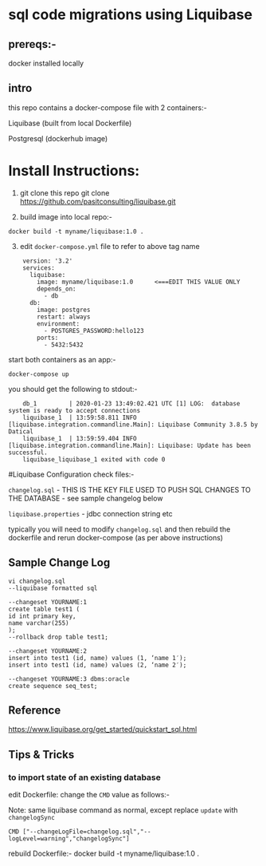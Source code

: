 # sql code migrations using Liquibase

## prereqs:-
docker installed locally

## intro
this repo contains a docker-compose file with 2 containers:- 

Liquibase (built from local Dockerfile)

Postgresql (dockerhub image)

# Install Instructions:
1) git clone this repo
    git clone https://github.com/pasitconsulting/liquibase.git

2) build image into local repo:- 

 ```docker build -t myname/liquibase:1.0 . ```

3) edit ```docker-compose.yml``` file to refer to above tag name
```
    version: '3.2'
    services:
      liquibase:
        image: myname/liquibase:1.0      <===EDIT THIS VALUE ONLY
        depends_on:
          - db
      db:
        image: postgres
        restart: always
        environment:
          - POSTGRES_PASSWORD:hello123
        ports:
          - 5432:5432
```

start both containers as an app:-

    docker-compose up


you should get the following to stdout:-
```
    db_1         | 2020-01-23 13:49:02.421 UTC [1] LOG:  database system is ready to accept connections
    liquibase_1  | 13:59:58.811 INFO  [liquibase.integration.commandline.Main]: Liquibase Community 3.8.5 by Datical
    liquibase_1  | 13:59:59.404 INFO  [liquibase.integration.commandline.Main]: Liquibase: Update has been successful.
    liquibase_liquibase_1 exited with code 0
```

#Liquibase Configuration
check files:-

`changelog.sql`  - THIS IS THE KEY FILE USED TO PUSH SQL CHANGES TO THE DATABASE - see sample changelog below

`liquibase.properties` - jdbc connection string etc


typically you will need to modify `changelog.sql` and then rebuild the dockerfile and rerun docker-compose (as per above instructions)



## Sample Change Log
```    
vi changelog.sql
--liquibase formatted sql

--changeset YOURNAME:1
create table test1 (
id int primary key,
name varchar(255)
);
--rollback drop table test1;

--changeset YOURNAME:2
insert into test1 (id, name) values (1, ‘name 1′);
insert into test1 (id, name) values (2, ‘name 2′);

--changeset YOURNAME:3 dbms:oracle
create sequence seq_test;
```

## Reference
https://www.liquibase.org/get_started/quickstart_sql.html

## Tips & Tricks
### to import state of an existing database
edit Dockerfile: change the ``CMD`` value as follows:-

Note: same liquibase command as normal, except replace `update` with `changelogSync`

    CMD ["--changeLogFile=changelog.sql","--logLevel=warning","changelogSync"]
 
 rebuild Dockerfile:-
    docker build -t myname/liquibase:1.0 .
        


